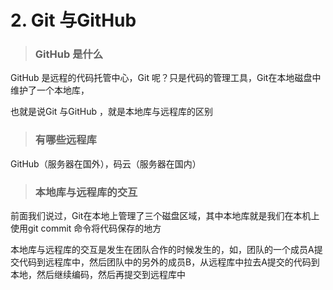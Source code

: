 # 2. Git 与GitHub



> ### GitHub 是什么

GitHub 是远程的代码托管中心，Git 呢？只是代码的管理工具，Git在本地磁盘中维护了一个本地库，

也就是说Git 与GitHub ，就是本地库与远程库的区别



> ### 有哪些远程库

GitHub（服务器在国外），码云（服务器在国内）





> ### 本地库与远程库的交互

前面我们说过，Git在本地上管理了三个磁盘区域，其中本地库就是我们在本机上使用git commit 命令将代码保存的地方

本地库与远程库的交互是发生在团队合作的时候发生的，如，团队的一个成员A提交代码到远程库中，然后团队中的另外的成员B，从远程库中拉去A提交的代码到本地，然后继续编码，然后再提交到远程库中

